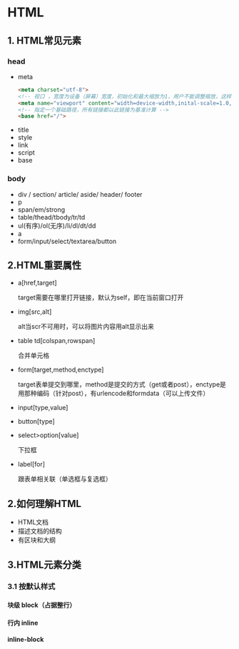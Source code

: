 
# HTML
## 1. HTML常见元素
### head
- meta
  ```html
  <meta charset="utf-8">
  <!-- 视口 ，宽度为设备（屏幕）宽度，初始化和最大缩放为1，用户不能调整缩放，这样可以让页面适配移动端-->
  <meta name="viewport" content="width=device-width,inital-scale=1.0,maximum-scale=1.0,user-scalable=no">
  <!-- 指定一个基础路径，所有链接都以此链接为基准计算 -->
  <base href="/">

  ```
- title
- style
- link
- script
- base
### body
- div / section/ article/ aside/ header/ footer
- p
- span/em/strong
- table/thead/tbody/tr/td
- ul(有序)/ol(无序)/li/dl/dt/dd
- a
- form/input/select/textarea/button
## 2.HTML重要属性
- a[href,target]
  
  target需要在哪里打开链接，默认为self，即在当前窗口打开 
- img[src,alt]
  
  alt当scr不可用时，可以将图片内容用alt显示出来
- table td[colspan,rowspan]
  
  合并单元格
- form[target,method,enctype]
  
  target表单提交到哪里，method是提交的方式（get或者post），enctype是用那种编码（针对post），有urlencode和formdata（可以上传文件）
- input[type,value]
- button[type]
- select>option[value]
  
  下拉框
- label[for]
  
  跟表单相关联（单选框与复选框）

## 2.如何理解HTML
- HTML文档
- 描述文档的结构
- 有区块和大纲

## 3.HTML元素分类
### 3.1 按默认样式
#### 块级 block（占据整行）
#### 行内 inline
#### inline-block